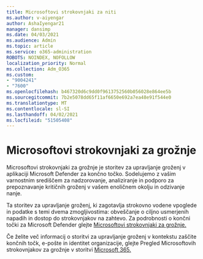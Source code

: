 ```yaml
---
title: Microsoftovi strokovnjaki za niti
ms.author: v-aiyengar
author: AshaIyengar21
manager: dansimp
ms.date: 04/03/2021
ms.audience: Admin
ms.topic: article
ms.service: o365-administration
ROBOTS: NOINDEX, NOFOLLOW
localization_priority: Normal
ms.collection: Adm_O365
ms.custom:
- "9004241"
- "7600"
ms.openlocfilehash: b467320d6c9dd0f9613752560b056028e864ee5b
ms.sourcegitcommit: 7b2e5078dd65f11af6650e692a7ea48e91f544e0
ms.translationtype: MT
ms.contentlocale: sl-SI
ms.lasthandoff: 04/02/2021
ms.locfileid: "51505408"
---
```

# <a name="microsoft-threat-experts"></a>Microsoftovi strokovnjaki za grožnje

Microsoftovi strokovnjaki za grožnje je storitev za upravljanje groženj v aplikaciji Microsoft Defender za končno točko.  Sodelujemo z vašim varnostnim središčem za nadzorovanje, analiziranje in podporo za prepoznavanje kritičnih groženj v vašem enoličnem okolju in odzivanje nanje.

Ta storitev za upravljanje groženj, ki zagotavlja strokovno vodene vpoglede in podatke s temi dvema zmogljivostima: obveščanje o ciljno usmerjenih napadih in dostop do strokovnjakov na zahtevo. Za podrobnosti o končni točki za Microsoft Defender glejte [Microsoftovi strokovnjaki za grožnje.]( https://docs.microsoft.com/microsoft-365/security/defender-endpoint/microsoft-threat-experts)

Če želite več informacij o storitvi za upravljanje groženj v kontekstu zaščite končnih točk, e-pošte in identitet organizacije, glejte Pregled Microsoftovih strokovnjakov za grožnje v storitvi [Microsoft 365.](https://docs.microsoft.com/microsoft-365/security/mtp/microsoft-threat-experts?view=o365-worldwide)